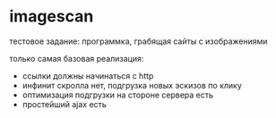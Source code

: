 # imagescan
тестовое задание: программка, грабящая сайты с изображениями

только самая базовая реализация:
- ссылки должны начинаться с http
- инфинит скролла нет, подгрузка новых эскизов по клику
- оптимизация подгрузки на стороне сервера есть
- простейший ajax есть
